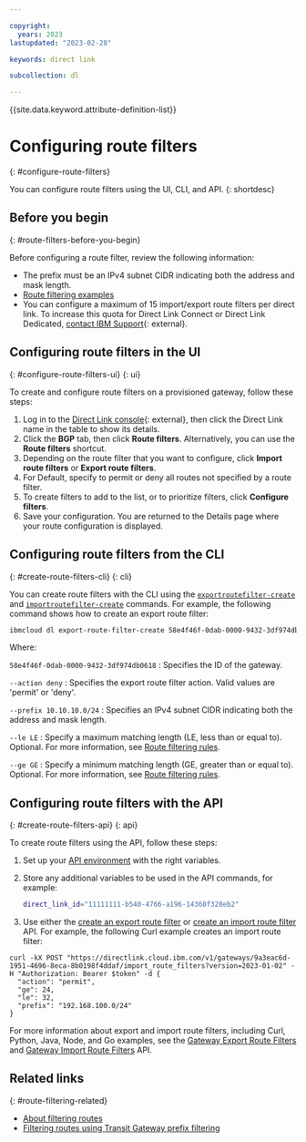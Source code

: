 ```yaml
---

copyright:
  years: 2023
lastupdated: "2023-02-28"

keywords: direct link

subcollection: dl

---
```


{{site.data.keyword.attribute-definition-list}}

# Configuring route filters
{: #configure-route-filters}

You can configure route filters using the UI, CLI, and API.
{: shortdesc}

## Before you begin
{: #route-filters-before-you-begin}

Before configuring a route filter, review the following information:

* The prefix must be an IPv4 subnet CIDR indicating both the address and mask length. 
* [Route filtering examples](/docs/dl?topic=dl-route-filtering-examples&interface=ui) 
* You can configure a maximum of 15 import/export route filters per direct link. To increase this quota for Direct Link Connect or Direct Link Dedicated, [contact IBM Support](/unifiedsupport/cases/form){: external}. 

## Configuring route filters in the UI
{: #configure-route-filters-ui}
{: ui}

To create and configure route filters on a provisioned gateway, follow these steps:

1. Log in to the [Direct Link console](/interconnectivity/direct-link){: external}, then click the Direct Link name in the table to show its details.
1. Click the **BGP** tab, then click **Route filters**.  Alternatively, you can use the **Route filters** shortcut. 
1. Depending on the route filter that you want to configure, click **Import route filters** or **Export route filters**. 
1. For Default, specify to permit or deny all routes not specified by a route filter.
1. To create filters to add to the list, or to prioritize filters, click **Configure filters**.    
1. Save your configuration. You are returned to the Details page where your route configuration is displayed. 

## Configuring route filters from the CLI
{: #create-route-filters-cli}
{: cli}

You can create route filters with the CLI using the [`exportroutefilter-create`](/docs/dl?topic=dl-dl-cli&interface=cli#export-route-filter-create) and [`importroutefilter-create`](/docs/dl?topic=dl-dl-cli&interface=cli#import-route-filter-create) commands. For example, the following command shows how to create an export route filter:

```sh
ibmcloud dl export-route-filter-create 58e4f46f-0dab-0000-9432-3df974db0618 --action deny --prefix 10.10.10.0/24 --ge 30 --le 26
```

Where:

`58e4f46f-0dab-0000-9432-3df974db0618` 
:   Specifies the ID of the gateway.

`--action deny` 
:   Specifies the export route filter action. Valid values are 'permit' or 'deny'.

`--prefix 10.10.10.0/24` 
:   Specifies an IPv4 subnet CIDR indicating both the address and mask length.

`--le LE` 
:   Specify a maximum matching length (LE, less than or equal to). Optional. For more information, see [Route filtering rules](/docs/dl?topic=dl-filter-routes&interface=ui#route-filtering-rules).

`--ge GE` 
:   Specify a minimum matching length (GE, greater than or equal to). Optional. For more information, see [Route filtering rules](/docs/dl?topic=dl-filter-routes&interface=ui#route-filtering-rules). 

## Configuring route filters with the API
{: #create-route-filters-api}
{: api}

To create route filters using the API, follow these steps:

1. Set up your [API environment](/docs/dl?topic=dl-set-up-environment) with the right variables.
1. Store any additional variables to be used in the API commands, for example:
   
   ```sh
   direct_link_id="11111111-b540-4766-a196-14368f328eb2"
   ```
   
1. Use either the [create an export route filter](/apidocs/direct_link#create-gateway-export-route-filter) or [create an import route filter](/apidocs/direct_link#create-gateway-import-route-filter) API. For example, the following Curl example creates an import route filter:
 
```curl
curl -kX POST "https://directlink.cloud.ibm.com/v1/gateways/9a3eac6d-1951-4696-8eca-8b0198f4ddaf/import_route_filters?version=2023-01-02" -H "Authorization: Bearer $token" -d {
  "action": "permit",
  "ge": 24,
  "le": 32,
  "prefix": "192.168.100.0/24"
}
``` 

For more information about export and import route filters, including Curl, Python, Java, Node, and Go examples, see the [Gateway Export Route Filters](/apidocs/direct_link#list-gateway-export-route-filters) and [Gateway Import Route Filters](/apidocs/direct_link#list-gateway-import-route-filters) API.

## Related links
{: #route-filtering-related}

* [About filtering routes](/docs/dl?topic=dl-filter-routes&interface=ui)
* [Filtering routes using Transit Gateway prefix filtering](/docs/dl?topic=dl-prefix-filtering)
